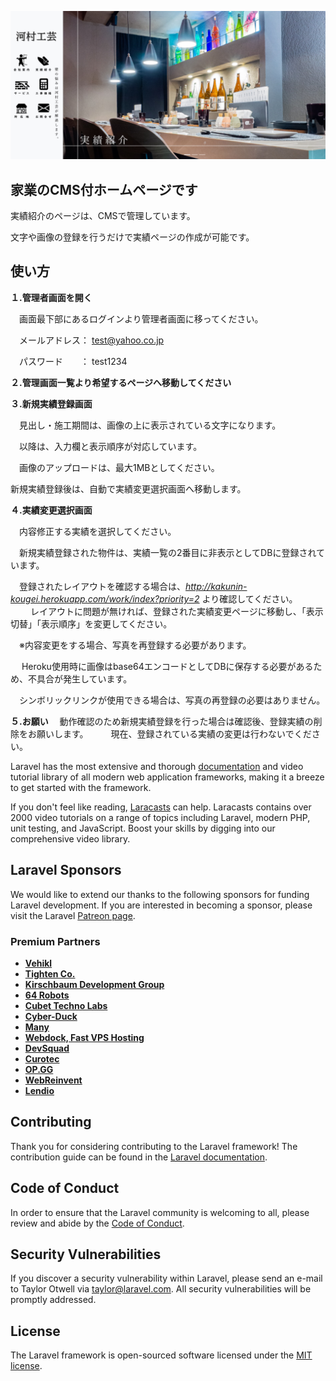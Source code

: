 <p align="center"><a href="https://kakunin-kougei.herokuapp.com/" target="_blank"><img src="public/images/read_me.jpg" width="600"></a></p>



## 家業のCMS付ホームページです

実績紹介のページは、CMSで管理しています。

文字や画像の登録を行うだけで実績ページの作成が可能です。


## 使い方

**１.管理者画面を開く**

　画面最下部にあるログインより管理者画面に移ってください。

　メールアドレス： test@yahoo.co.jp
 
　パスワード　　： test1234
 
**２.管理画面一覧より希望するページへ移動してください**
 
**３.新規実績登録画面**

　見出し・施工期間は、画像の上に表示されている文字になります。
 
　以降は、入力欄と表示順序が対応しています。
 
　画像のアップロードは、最大1MBとしてください。
 
 新規実績登録後は、自動で実績変更選択画面へ移動します。

 
**４.実績変更選択画面**

　内容修正する実績を選択してください。
 
　新規実績登録された物件は、実績一覧の2番目に非表示としてDBに登録されています。
 
　登録されたレイアウトを確認する場合は、*http://kakunin-kougei.herokuapp.com/work/index?priority=2* より確認してください。
　
　レイアウトに問題が無ければ、登録された実績変更ページに移動し、「表示切替」「表示順序」を変更してください。
 
　※内容変更をする場合、写真を再登録する必要があります。
 
 　 Heroku使用時に画像はbase64エンコードとしてDBに保存する必要があるため、不具合が発生しています。
   
  　シンボリックリンクが使用できる場合は、写真の再登録の必要はありません。
   
**５.お願い**
　動作確認のため新規実績登録を行った場合は確認後、登録実績の削除をお願いします。
　
　現在、登録されている実績の変更は行わないでください。
　
 

Laravel has the most extensive and thorough [documentation](https://laravel.com/docs) and video tutorial library of all modern web application frameworks, making it a breeze to get started with the framework.

If you don't feel like reading, [Laracasts](https://laracasts.com) can help. Laracasts contains over 2000 video tutorials on a range of topics including Laravel, modern PHP, unit testing, and JavaScript. Boost your skills by digging into our comprehensive video library.

## Laravel Sponsors

We would like to extend our thanks to the following sponsors for funding Laravel development. If you are interested in becoming a sponsor, please visit the Laravel [Patreon page](https://patreon.com/taylorotwell).

### Premium Partners

- **[Vehikl](https://vehikl.com/)**
- **[Tighten Co.](https://tighten.co)**
- **[Kirschbaum Development Group](https://kirschbaumdevelopment.com)**
- **[64 Robots](https://64robots.com)**
- **[Cubet Techno Labs](https://cubettech.com)**
- **[Cyber-Duck](https://cyber-duck.co.uk)**
- **[Many](https://www.many.co.uk)**
- **[Webdock, Fast VPS Hosting](https://www.webdock.io/en)**
- **[DevSquad](https://devsquad.com)**
- **[Curotec](https://www.curotec.com/services/technologies/laravel/)**
- **[OP.GG](https://op.gg)**
- **[WebReinvent](https://webreinvent.com/?utm_source=laravel&utm_medium=github&utm_campaign=patreon-sponsors)**
- **[Lendio](https://lendio.com)**

## Contributing

Thank you for considering contributing to the Laravel framework! The contribution guide can be found in the [Laravel documentation](https://laravel.com/docs/contributions).

## Code of Conduct

In order to ensure that the Laravel community is welcoming to all, please review and abide by the [Code of Conduct](https://laravel.com/docs/contributions#code-of-conduct).

## Security Vulnerabilities

If you discover a security vulnerability within Laravel, please send an e-mail to Taylor Otwell via [taylor@laravel.com](mailto:taylor@laravel.com). All security vulnerabilities will be promptly addressed.

## License

The Laravel framework is open-sourced software licensed under the [MIT license](https://opensource.org/licenses/MIT).
